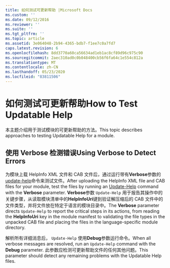 ```yaml
---
title: 如何测试可更新帮助 |Microsoft Docs
ms.custom: ''
ms.date: 09/12/2016
ms.reviewer: ''
ms.suite: ''
ms.tgt_pltfrm: ''
ms.topic: article
ms.assetid: 3e064048-2b94-4365-bdb7-f1ee7c0a7fd7
caps.latest.revision: 6
ms.openlocfilehash: 8dd3770a60ca56634ad1eb1ac8cf89d96c975c90
ms.sourcegitcommit: 2aec310ad0c0b048400cb56f6fa64c1e554c812a
ms.translationtype: MT
ms.contentlocale: zh-CN
ms.lasthandoff: 05/23/2020
ms.locfileid: "83811506"
---
```

# <a name="how-to-test-updatable-help"></a><span data-ttu-id="78759-102">如何测试可更新帮助</span><span class="sxs-lookup"><span data-stu-id="78759-102">How to Test Updatable Help</span></span>

<span data-ttu-id="78759-103">本主题介绍用于测试模块的可更新帮助的方法。</span><span class="sxs-lookup"><span data-stu-id="78759-103">This topic describes approaches to testing Updatable Help for a module.</span></span>

## <a name="using-verbose-to-detect-errors"></a><span data-ttu-id="78759-104">使用 Verbose 检测错误</span><span class="sxs-lookup"><span data-stu-id="78759-104">Using Verbose to Detect Errors</span></span>

<span data-ttu-id="78759-105">为模块上载 HelpInfo XML 文件和 CAB 文件后，通过运行带有**Verbose**参数的[update-help](/powershell/module/Microsoft.PowerShell.Core/Update-Help)命令来测试文件。</span><span class="sxs-lookup"><span data-stu-id="78759-105">After uploading the HelpInfo XML file and CAB files for your module, test the files by running an [Update-Help](/powershell/module/Microsoft.PowerShell.Core/Update-Help) command with the **Verbose** parameter.</span></span> <span data-ttu-id="78759-106">**Verbose**参数 `Update-Help` 用于报告其操作中的关键步骤，从读取模块清单中的**HelpInfoUri**键到验证解压缩后的 CAB 文件中的文件类型，并将文件放在特定于语言的模块目录中。</span><span class="sxs-lookup"><span data-stu-id="78759-106">The **Verbose** parameter directs `Update-Help` to report the critical steps in its actions, from reading the **HelpInfoUri** key in the module manifest to validating the file types in the unpacked CAB file and placing the files in the language-specific module directory.</span></span>

<span data-ttu-id="78759-107">解析所有详细消息后， `Update-Help` 使用**Debug**参数运行命令。</span><span class="sxs-lookup"><span data-stu-id="78759-107">When all verbose messages are resolved, run an `Update-Help` command with the **Debug** parameter.</span></span> <span data-ttu-id="78759-108">此参数应检测可更新帮助文件的任何其他问题。</span><span class="sxs-lookup"><span data-stu-id="78759-108">This parameter should detect any remaining problems with the Updatable Help files.</span></span>
